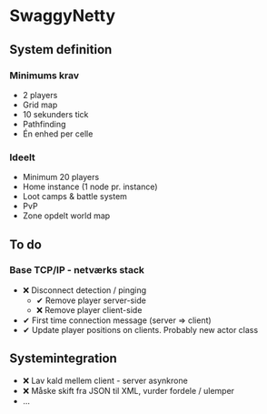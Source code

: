 # SwaggyNetty

## System definition
### Minimums krav
- 2 players
- Grid map
- 10 sekunders tick
- Pathfinding
- Én enhed per celle

### Ideelt
- Minimum 20 players
- Home instance (1 node pr. instance)
- Loot camps & battle system
- PvP
- Zone opdelt world map

## To do

### Base TCP/IP - netværks stack
- ❌ Disconnect detection / pinging
  - ✔ Remove player server-side
  - ❌ Remove player client-side
- ✔ First time connection message (server => client)
- ✔ Update player positions on clients. Probably new actor class

## Systemintegration
- ❌ Lav kald mellem client - server asynkrone
- ❌ Måske skift fra JSON til XML, vurder fordele / ulemper
- ...

